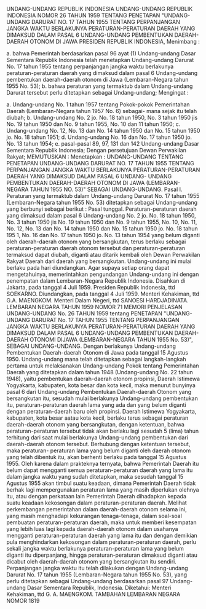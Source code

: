  UNDANG-UNDANG REPUBLIK INDONESIA UNDANG-UNDANG REPUBLIK INDONESIA NOMOR 26 TAHUN 1959 TENTANG PENETAPAN "UNDANG-UNDANG DARURAT NO. 17 TAHUN 1955 TENTANG PERPANJANGAN JANGKA WAKTU BERLAKUNYA PERATURAN-PERATURAN DAERAH YANG DIMAKSUD DALAM PASAL 6 UNDANG-UNDANG PEMBENTUKAN DAERAH-DAERAH OTONOM DI JAWA PRESIDEN REPUBLIK INDONESIA,
Menimbang :

a. bahwa Pemerintah berdasarkan pasal 96 ayat (1) Undang-undang Dasar Sementara Republik Indonesia telah menetapkan Undang-undang Darurat No. 17 tahun 1955 tentang perpanjangan jangka waktu berlakunya peraturan-peraturan daerah yang dimaksud dalam pasal 6 Undang-undang pembentukan daerah-daerah otonom di Jawa (Lembaran-Negara tahun 1955 No. 53);
b. bahwa peraturan yang termaktub dalam Undang-undang Darurat tersebut perlu ditetapkan sebagai Undang-undang;
Mengingat :

a. Undang-undang No. 1 tahun 1957 tentang Pokok-pokok Pemerintahan Daerah (Lembaran-Negara tahun 1957 No. 6) sebagai- mana sejak itu telah diubah;
b. Undang-undang No. 2 jo. No. 18 tahun 1950, No. 3 tahun 1950 jis No. 19 tahun 1950 dan No. 9 tahun 1955, No. 10 dan 11 tahun 1950;
c. Undang-undang No. 12, No. 13 dan No. 14 tahun 1950 dan No. 15 tahun 1950 jo. No. 18 tahun 1951;
d. Undang-undang No. 16 dan No. 17 tahun 1950 jo. No. 13 tahun 1954;
e. pasal-pasal 89, 97, 131 dan 142 Undang-undang Dasar Sementara Republik Indonesia; Dengan persetujuan Dewan Perwakilan Rakyat;
MEMUTUSKAN :
 Menetapkan : UNDANG-UNDANG TENTANG PENETAPAN UNDANG-UNDANG DARURAT NO. 17 TAHUN 1955 TENTANG PERPANJANGAN JANGKA WAKTU BERLAKUNYA PERATURAN-PERATURAN DAERAH YANG DIMAKSUD DALAM PASAL 6 UNDANG- UNDANG PEMBENTUKAN DAERAH-DAERAH OTONOM DI JAWA (LEMBARAN-NEGARA TAHUN 1955 NO. 53)" SEBAGAI UNDANG-UNDANG. Pasal I. Peraturan yang termaktub dalam Undang-undang Darurat No. 17 tahun 1955 (Lembaran-Negara tahun 1955 No. 53) ditetapkan sebagai Undang-undang yang berbunyi sebagai berikut : Pasal tunggal. Peraturan-peraturan daerah yang dimaksud dalam pasal 6 Undang-undang No. 2 jo. No. 18 tahun 1950, No. 3 tahun 1950 jis No. 19 tahun 1950 dan No. 9 tahun 1955, No. 10, No. 11, No. 12, No. 13 dan No. 14 tahun 1950 dan No. 15 tahun 1950 jo. No. 18 tahun 195 1, No. 16 dan No. 17 tahun 1950 jo. No. 13 tahun 1954 yang belum diganti oleh daerah-daerah otonom yang bersangkutan, terus berlaku sebagai peraturan-peraturan daerah otonom tersebut dan peraturan-peraturan termaksud dapat diubah, diganti atau ditarik kembali oleh Dewan Perwakilan Rakyat Daerah dari daerah yang bersangkutan. Undang-undang ini mulai berlaku pada hari diundangkan. Agar supaya setiap orang dapat mengetahuinya, memerintahkan pengundangan Undang-undang ini dengan penempatan dalam Lembaran-Negara Republik Indonesia. Disahkan di Jakarta, pada tanggal 4 Juli 1959. Presiden Republik Indonesia, ttd SOEKARNO. Diundangkan, pada tanggal 4 Juli 1959. Menteri Kehakiman, ttd G.A. MAENGKOM. Menteri Dalam Negeri, ttd SANOESI HARDJADINATA. LEMBARAN NEGARA TAHUN 1959 NOMOR 71 MEMORI PENJELASAN UNDANG-UNDANG No. 26 TAHUN 1959 tentang PENETAPAN "UNDANG-UNDANG DARURAT No. 17 TAHUN 1955 TENTANG PERPANJANGAN JANGKA WAKTU BERLAKUNYA PERATURAN-PERATURAN DAERAH YANG DIMAKSUD DALAM PASAL 6 UNDANG-UNDANG PEMBENTUKAN DAERAH- DAERAH OTONOMI DIJAWA (LEMBARAN-NEGARA TAHUN 1955 No. 53)", SEBAGAI UNDANG-UNDANG. Dengan berlakunya Undang-undang Pembentukan Daerah-daerah Otonom di Jawa pada tanggal 15 Agustus 1950. Undang-undang mana telah ditetapkan sebagai langkah-langkah pertama untuk melaksanakan Undang-undang Pokok tentang Pemerintahan Daerah yang ditetapkan dalam tahun 1948 (Undang-undang No. 22 tahun 1948), yaitu pembentukan daerah-daerah otonom propinsi, Daerah Istimewa Yogyakarta, kabupaten, kota besar dan kota kecil, maka menurut bunyinya pasal 6 dari Undang-undang Pembentukan Daerah-daerah Otonom yang bersangkutan itu, sesudah mulai berlakunya Undang-undang pembentukan itu, peraturan-peraturan daerah lama yang ada dan yang belum diganti dengan peraturan-daerah baru oleh propinsi. Daerah Istimewa Yogyakarta, kabupaten, kota besar aatau kota kecil, berlaku terus sebagai peraturan daerah-daerah otonom yang bersangkutan, dengan ketentuan, bahwa peraturan-peraturan tersebut tidak akan berlaku lagi sesudah 5 (lima) tahun terhitung dari saat mulai berlakunya Undang-undang pembentukan dari daerah-daerah otonom tersebut. Berhubung dengan ketentuan tersebut, maka peraturan- peraturan lama yang belum diganti oleh daerah otonom yang telah dibentuk itu, akan berhenti berlaku pada tanggal 15 Agustus 1955. Oleh karena dalam prakteknya ternyata, bahwa Pemerintah Daerah itu belum dapat mengganti semua peraturan-peraturan daerah yang lama itu dalam jangka waktu yang sudah ditetapkan, maka sesudah tanggal 15 Agustus 1955 akan timbul suatu keadaan, dimana Pemerintah Daerah tidak berhak lagi mempergunakan peraturan lama yang masih diperlukan olehnya itu, atau dengan perkataan lain Pemerintah Daerah dihadapkan kepada suatu keadaan kekosongan dalam peraturan-peraturan daerah. Melihat perkembangan pemerintahan dalam daerah-daerah otonom selama ini, yang masih menghadapi kekurangan tenaga-tenaga, dalam soal-soal pembuatan peraturan-peraturan daerah, maka untuk memberi kesempatan yang lebih luas lagi kepada daerah-daerah otonom dalam usahanya mengganti peraturan-peraturan daerah yang lama itu dan dengan demikian pula menghindarkan kekosongan dalam peraturan-peraturan daerah, perlu sekali jangka waktu berlakunya peraturan-peraturan lama yang belum diganti itu diperpanjang, hingga peraturan-peraturan dimaksud diganti atau dicabut oleh daerah-daerah otonom yang bersangkutan itu sendiri. Perpanjangan jangka waktu itu telah dilakukan dengan Undang-undang Darurat No. 17 tahun 1955 (Lembaran-Negara tahun 1955 No. 53), yang perlu ditetapkan sebagai Undang-undang berdasarkan pasal 97 Undang-undang Dasar Sementara Republik, Indonesia. Diketahui: Menteri Kehakiman, ttd G. A. MAENGKOM. TAMBAHAN LEMBARAN NEGARA NOMOR 1819